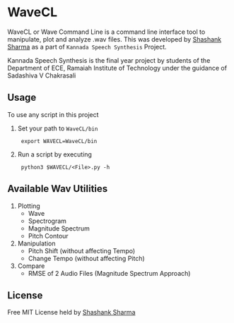 # WaveCL

WaveCL or Wave Command Line is a command line interface tool to manipulate, plot and analyze .wav files. This was developed by [Shashank Sharma](mailto:shashankrnr32@gmail.com) as a part of `Kannada Speech Synthesis` Project. 

Kannada Speech Synthesis is the final year project by students of the Department of ECE, Ramaiah Institute of Technology under the guidance of Sadashiva V Chakrasali

## Usage

To use any script in this project

1. Set your path to `WaveCL/bin`

		export WAVECL=WaveCL/bin

2. Run a script by executing

		python3 $WAVECL/<File>.py -h

## Available Wav Utilities

1. Plotting
	- Wave
	- Spectrogram
	- Magnitude Spectrum
	- Pitch Contour
2. Manipulation
	- Pitch Shift (without affecting Tempo)
	- Change Tempo (without affecting Pitch)
3. Compare
	- RMSE of 2 Audio Files (Magnitude Spectrum Approach)

## License

Free MIT License held by [Shashank Sharma](mailto:shashankrnr32@gmail.com)


